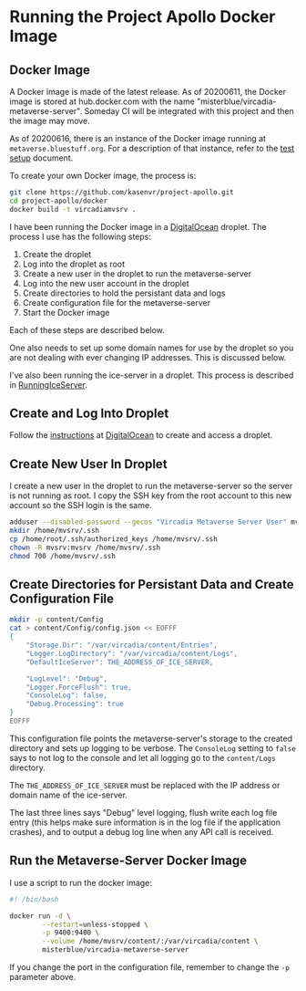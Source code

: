 # Running the Project Apollo Docker Image

## Docker Image

A Docker image is made of the latest release.
As of 20200611, the Docker image is stored at
hub.docker.com with the name "misterblue/vircadia-metaverse-server".
Someday CI will be integrated with this project and then the image may move.

As of 20200616, there is an instance of the Docker image running
at `metaverse.bluestuff.org`. For a description of that instance,
refer to the [test setup] document.

To create your own Docker image, the process is:

```sh
git clone https://github.com/kasenvr/project-apollo.git
cd project-apollo/docker
docker build -t vircadiamvsrv .
```

I have been running the Docker image in a [DigitalOcean] droplet.
The process I use has the following steps:

1. Create the droplet
1. Log into the droplet as root
1. Create a new user in the droplet to run the metaverse-server
1. Log into the new user account in the droplet
1. Create directories to hold the persistant data and logs
1. Create configuration file for the metaverse-server
1. Start the Docker image

Each of these steps are described below.

One also needs to set up some domain names for use by the droplet so
you are not dealing with ever changing IP addresses.
This is discussed below.

I've also been running the ice-server in a droplet.
This process is described in [RunningIceServer].

## Create and Log Into Droplet

Follow the [instructions] at [DigitalOcean] to create and access a droplet.

## Create New User In Droplet

I create a new user in the droplet to run the metaverse-server so
the server is not running as root.
I copy the SSH key from the root
account to this new account so the SSH login is the same.

```sh
adduser --disabled-password --gecos "Vircadia Metaverse Server User" mvsrv
mkdir /home/mvsrv/.ssh
cp /home/root/.ssh/authorized_keys /home/mvsrv/.ssh
chown -R mvsrv:mvsrv /home/mvsrv/.ssh
chmod 700 /home/mvsrv/.ssh
```

## Create Directories for Persistant Data and Create Configuration File

```sh
mkdir -p content/Config
cat > content/Config/config.json << EOFFF
{
    "Storage.Dir": "/var/vircadia/content/Entries",
    "Logger.LogDirectory": "/var/vircadia/content/Logs",
    "DefaultIceServer": THE_ADDRESS_OF_ICE_SERVER,

    "LogLevel": "Debug",
    "Logger.ForceFlush": true,
    "ConsoleLog": false,
    "Debug.Processing": true
}
EOFFF
```

This configuration file points the metaverse-server's storage to
the created directory and sets up logging to be verbose.
The `ConsoleLog` setting to `false` says to not log to the console
and let all logging go to the `content/Logs` directory.

The `THE_ADDRESS_OF_ICE_SERVER` must be replaced with the IP address
or domain name of the ice-server.

The last three lines says "Debug" level logging, flush write each
log file entry (this helps make sure information is in the log file
if the application crashes), and to output a debug log line when
any API call is received.

## Run the Metaverse-Server Docker Image

I use a script to run the docker image:

```sh
#! /bin/bash

docker run -d \
        --restart=unless-stopped \
        -p 9400:9400 \
        --volume /home/mvsrv/content/:/var/vircadia/content \
        misterblue/vircadia-metaverse-server
```

If you change the port in the configuration file, remember to change the `-p`
parameter above.


[DigitalOcean]: https://DigitalOcean.com/
[instructions]: https://www.digitalocean.com/docs/droplets/how-to/create/
[RunningIceServer]: ./RunningIceServer.md
[test setup]: ./TestSetup.md
